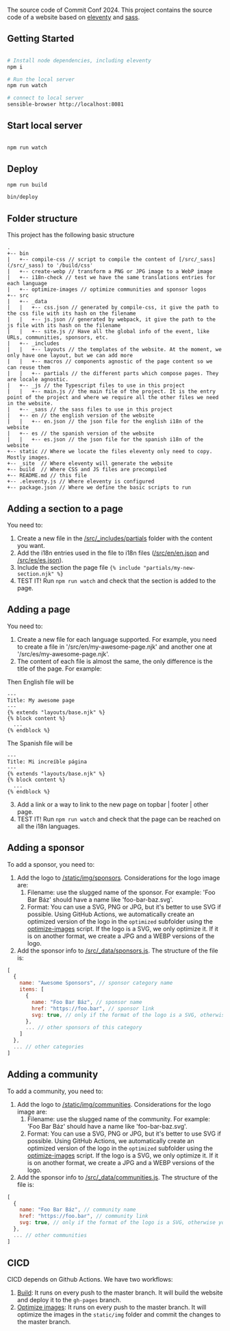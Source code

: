 The source code of Commit Conf 2024. This project contains the source code of a website based on [eleventy](https://www.11ty.dev) and [sass](https://sass-lang.com/).

## Getting Started

```bash

# Install node dependencies, including eleventy
npm i

# Run the local server
npm run watch

# connect to local server
sensible-browser http://localhost:8081
```

## Start local server

```bash

npm run watch

```

## Deploy

```bash
npm run build

bin/deploy
```

## Folder structure

This project has the following basic structure

```
.
+-- bin
|   +-- compile-css // script to compile the content of [/src/_sass](/src/_sass) to '/build/css'
|   +-- create-webp // transform a PNG or JPG image to a WebP image
|   +-- i18n-check // test we have the same translations entries for each language
|   +-- optimize-images // optimize communities and sponsor logos
+-- src
|   +-- _data
|   |   +-- css.json // generated by compile-css, it give the path to the css file with its hash on the filename
|   |   +-- js.json // generated by webpack, it give the path to the js file with its hash on the filename
|   |   +-- site.js // Have all the global info of the event, like URLs, communities, sponsors, etc.
|   +-- _includes
|   |   +-- layouts // the templates of the website. At the moment, we only have one layout, but we can add more
|   |   +-- macros // components agnostic of the page content so we can reuse them
|   |   +-- partials // the different parts which compose pages. They are locale agnostic.
|   +-- _js // the Typescript files to use in this project
|   |   +-- main.js // the main file of the project. It is the entry point of the project and where we require all the other files we need in the website.
|   +-- _sass // the sass files to use in this project
|   +-- en // the english version of the website
|   |   +-- en.json // the json file for the english i18n of the website
|   +-- es // the spanish version of the website
|   |   +-- es.json // the json file for the spanish i18n of the website
+-- static // Where we locate the files eleventy only need to copy. Mostly images.
+-- _site  // Where eleventy will generate the website
+-- build  // Where CSS and JS files are precompiled
+-- README.md // this file
+-- .eleventy.js // Where eleventy is configured
+-- package.json // Where we define the basic scripts to run
```

## Adding a section to a page

You need to:

1. Create a new file in the [/src/\_includes/partials](/src/_includes/partials) folder with the content you want.
2. Add the i18n entries used in the file to i18n files ([/src/en/en.json](/src/en/en.json) and [/src/es/es.json](/src/es/es.json)).
3. Include the section the page file `{% include "partials/my-new-section.njk" %}`
4. TEST IT! Run `npm run watch` and check that the section is added to the page.

## Adding a page

You need to:

1. Create a new file for each language supported. For example, you need to create a file in '/src/en/my-awesome-page.njk' and another one at '/src/es/my-awesome-page.njk'.
2. The content of each file is almost the same, the only difference is the title of the page. For example:

Then English file will be

```
---
Title: My awesome page
---
{% extends "layouts/base.njk" %}
{% block content %}
  ...
{% endblock %}
```

The Spanish file will be

```
---
Title: Mi increíble página
---
{% extends "layouts/base.njk" %}
{% block content %}
  ...
{% endblock %}
```

3. Add a link or a way to link to the new page on topbar | footer | other page.
4. TEST IT! Run `npm run watch` and check that the page can be reached on all the i18n languages.

## Adding a sponsor

To add a sponsor, you need to:

1. Add the logo to [/static/img/sponsors](/static/img/sponsors). Considerations for the logo image are:
   1. Filename: use the slugged name of the sponsor. For example: 'Foo Bar Báz' should have a name like 'foo-bar-baz.svg'.
   2. Format: You can use a SVG, PNG or JPG, but it's better to use SVG if possible. Using GitHub Actions, we automatically create an optimized version of the logo in the `optimized` subfolder using the [optimize-images](/bin/optimize-images) script. If the logo is a SVG, we only optimize it. If it is on another format, we create a JPG and a WEBP versions of the logo.
2. Add the sponsor info to [/src/\_data/sponsors.js](/src/_data/sponsors.js). The structure of the file is:

```js
[
  {
    name: "Awesome Sponsors", // sponsor category name
    items: [
      {
        name: "Foo Bar Báz", // sponsor name
        href: "https://foo.bar", // sponsor link
        svg: true, // only if the format of the logo is a SVG, otherwise you can omit this property
      },
      ... // other sponsors of this category
    ]
  },
  ... // other categories
]
```

## Adding a community

To add a community, you need to:

1. Add the logo to [/static/img/communities](/static/img/communities). Considerations for the logo image are:
   1. Filename: use the slugged name of the community. For example: 'Foo Bar Báz' should have a name like 'foo-bar-baz.svg'.
   2. Format: You can use a SVG, PNG or JPG, but it's better to use SVG if possible. Using GitHub Actions, we automatically create an optimized version of the logo in the `optimized` subfolder using the [optimize-images](/bin/optimize-images) script. If the logo is a SVG, we only optimize it. If it is on another format, we create a JPG and a WEBP versions of the logo.
2. Add the sponsor info to [/src/\_data/communities.js](/src/_data/communities.js). The structure of the file is:

```js
[
  {
    name: "Foo Bar Báz", // community name
    href: "https://foo.bar", // community link
    svg: true, // only if the format of the logo is a SVG, otherwise you can omit this property
  },
  ... // other communities
]
```

## CICD

CICD depends on Github Actions. We have two workflows:

1. [Build](/.github/workflows/build.yml): It runs on every push to the master branch. It will build the website and deploy it to the `gh-pages` branch.
2. [Optimize images](/.github/workflows/optimize-images.yml): It runs on every push to the master branch. It will optimize the images in the `static/img` folder and commit the changes to the master branch.
